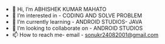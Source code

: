 - 👋 Hi, I’m ABHISHEK KUMAR MAHATO
- 👀 I’m interested in - CODING AND SOLVE PROBLEM
- 🌱 I’m currently learning -  ANDROID STUDIOS- JAVA
- 💞️ I’m looking to collaborate on - ANDROID STUDIOS
- 📫 How to reach me- email - sonukr24082001@gmail.com

<!---
ABHI24082001/ABHI24082001 is a ✨ special ✨ repository because its `README.md` (this file) appears on your GitHub profile.
You can click the Preview link to take a look at your changes.
--->

